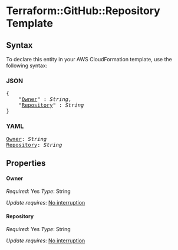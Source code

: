 # Terraform::GitHub::Repository Template

## Syntax

To declare this entity in your AWS CloudFormation template, use the following syntax:

### JSON

<pre>
{
    "<a href="#owner" title="Owner">Owner</a>" : <i>String</i>,
    "<a href="#repository" title="Repository">Repository</a>" : <i>String</i>
}
</pre>

### YAML

<pre>
<a href="#owner" title="Owner">Owner</a>: <i>String</i>
<a href="#repository" title="Repository">Repository</a>: <i>String</i>
</pre>

## Properties

#### Owner

_Required_: Yes
_Type_: String

_Update requires_: [No interruption](https://docs.aws.amazon.com/AWSCloudFormation/latest/UserGuide/using-cfn-updating-stacks-update-behaviors.html#update-no-interrupt)

#### Repository

_Required_: Yes
_Type_: String

_Update requires_: [No interruption](https://docs.aws.amazon.com/AWSCloudFormation/latest/UserGuide/using-cfn-updating-stacks-update-behaviors.html#update-no-interrupt)

